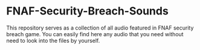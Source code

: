 # FNAF-Security-Breach-Sounds
This repository serves as a collection of all audio featured in FNAF security breach game. You can easily find here any audio that you need without need to look into the files by yourself.
